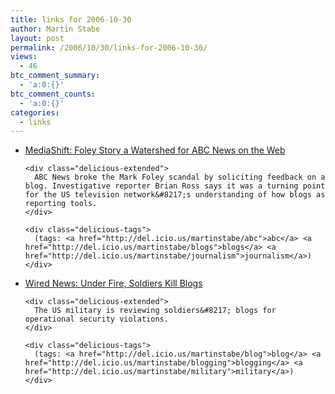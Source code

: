 ```yaml
---
title: links for 2006-10-30
author: Martin Stabe
layout: post
permalink: /2006/10/30/links-for-2006-10-30/
views:
  - 46
btc_comment_summary:
  - 'a:0:{}'
btc_comment_counts:
  - 'a:0:{}'
categories:
  - links
---
```

<ul class="delicious">
  <li>
    <div class="delicious-link">
      <a href="http://www.pbs.org/mediashift/2006/10/digging_deeperbrian_ross_foley.html">MediaShift: Foley Story a Watershed for ABC News on the Web</a>
    </div>
    
    <div class="delicious-extended">
      ABC News broke the Mark Foley scandal by soliciting feedback on a blog. Investigative reporter Brian Ross says it was a turning point for the US television network&#8217;s understanding of how blogs as reporting tools.
    </div>
    
    <div class="delicious-tags">
      (tags: <a href="http://del.icio.us/martinstabe/abc">abc</a> <a href="http://del.icio.us/martinstabe/blogs">blogs</a> <a href="http://del.icio.us/martinstabe/journalism">journalism</a>)
    </div>
  </li>
  
  <li>
    <div class="delicious-link">
      <a href="http://www.wired.com/news/politics/0,72026-0.html?tw=rss.index">Wired News: Under Fire, Soldiers Kill Blogs</a>
    </div>
    
    <div class="delicious-extended">
      The US military is reviewing soldiers&#8217; blogs for operational security violations.
    </div>
    
    <div class="delicious-tags">
      (tags: <a href="http://del.icio.us/martinstabe/blog">blog</a> <a href="http://del.icio.us/martinstabe/blogging">blogging</a> <a href="http://del.icio.us/martinstabe/military">military</a>)
    </div>
  </li>
</ul>